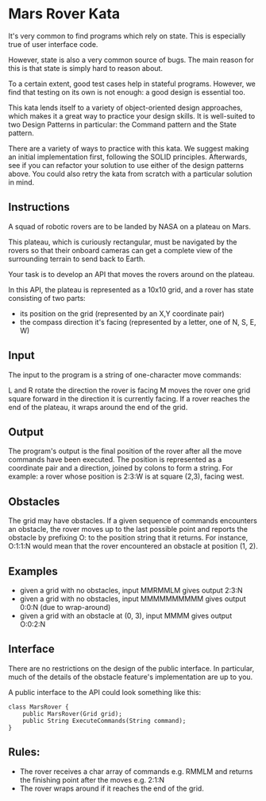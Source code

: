 ﻿# Mars Rover Kata

It's very common to find programs which rely on state. This is especially true of user interface code.

However, state is also a very common source of bugs. The main reason for this is that state is simply hard to reason about.

To a certain extent, good test cases help in stateful programs. However, we find that testing on its own is not enough: a good design is essential too.

This kata lends itself to a variety of object-oriented design approaches, which makes it a great way to practice your design skills. It is well-suited to two Design Patterns in particular: the Command pattern and the State pattern.

There are a variety of ways to practice with this kata. We suggest making an initial implementation first, following the SOLID principles. Afterwards, see if you can refactor your solution to use either of the design patterns above. You could also retry the kata from scratch with a particular solution in mind.

## Instructions
A squad of robotic rovers are to be landed by NASA on a plateau on Mars.

This plateau, which is curiously rectangular, must be navigated by the rovers so that their onboard cameras can get a complete view of the surrounding terrain to send back to Earth.

Your task is to develop an API that moves the rovers around on the plateau.

In this API, the plateau is represented as a 10x10 grid, and a rover has state consisting of two parts:

- its position on the grid (represented by an X,Y coordinate pair)
- the compass direction it's facing (represented by a letter, one of N, S, E, W)

## Input
The input to the program is a string of one-character move commands:

L and R rotate the direction the rover is facing
M moves the rover one grid square forward in the direction it is currently facing.
If a rover reaches the end of the plateau, it wraps around the end of the grid.

## Output
The program's output is the final position of the rover after all the move commands have been executed. The position is represented as a coordinate pair and a direction, joined by colons to form a string. For example: a rover whose position is 2:3:W is at square (2,3), facing west.

## Obstacles
The grid may have obstacles. If a given sequence of commands encounters an obstacle, the rover moves up to the last possible point and reports the obstacle by prefixing O: to the position string that it returns. For instance, O:1:1:N would mean that the rover encountered an obstacle at position (1, 2).

## Examples
- given a grid with no obstacles, input MMRMMLM gives output 2:3:N
- given a grid with no obstacles, input MMMMMMMMMM gives output 0:0:N (due to wrap-around)
- given a grid with an obstacle at (0, 3), input MMMM gives output O:0:2:N


## Interface
There are no restrictions on the design of the public interface. In particular, much of the details of the obstacle feature's implementation are up to you.

A public interface to the API could look something like this:

```
class MarsRover {
    public MarsRover(Grid grid);
    public String ExecuteCommands(String command);
}
```

## Rules:

- The rover receives a char array of commands e.g. RMMLM and returns the finishing point after the moves e.g. 2:1:N
- The rover wraps around if it reaches the end of the grid.